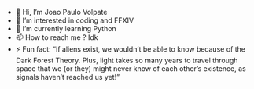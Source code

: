 - 👋 Hi, I’m Joao Paulo Volpate
- 👀 I’m interested in coding and FFXIV
- 🌱 I’m currently learning Python
- 📫 How to reach me ? Idk
- ⚡ Fun fact: “If aliens exist, we wouldn’t be able to know because of the Dark Forest Theory. Plus, light takes so many years to travel through space that we (or they) might never know of each other’s existence, as signals haven’t reached us yet!”

<!---
joaopaulovolpate/joaopaulovolpate is a ✨ special ✨ repository because its `README.md` (this file) appears on your GitHub profile.
You can click the Preview link to take a look at your changes.
--->
